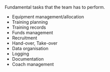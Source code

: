 Fundamental tasks that the team has to perform.

* Equipment management/allocation
* Training planning
* Training records
* Funds management
* Recruitment
* Hand-over, Take-over
* Data organisation
* Logging
* Documentation
* Coach management
